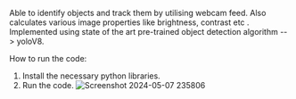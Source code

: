 Able to identify objects and track them by utilising webcam feed. Also calculates various image properties like brightness, contrast etc . Implemented using state of the art pre-trained object detection algorithm --> yoloV8.

How to run the code:
1. Install the necessary python libraries.
2. Run the code.
![Screenshot 2024-05-07 235806](https://github.com/SunnyKrS1ngh/ObjectDetectionAndTracking/assets/95221015/03e61623-9a55-42b8-bc17-9b1bb8339046)
